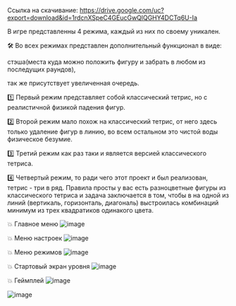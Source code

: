Ссылка на скачивание:
https://drive.google.com/uc?export=download&id=1rdcnXSpeC4GEucGwQlQGHY4DCTq6U-Ia

В игре представленны 4 режима, каждый из них по своему уникален.

🛠 Во всех режимах представлен дополнительный функционал в виде: 

стэша(места куда можно положить фигуру и забрать в любом из последущих раундов),

так же присутствует увеличенная очередь.

1️⃣ Первый режим представляет собой классический тетрис, но с реалистичной физикой падения фигур.

2️⃣ Второй режим мало похож на классический тетрис, от него здесь только удаление фигур в линию, во всем остальном это чистой воды физическое безумие.

3️⃣ Третий режим как раз таки и является версией классического тетриса.

4️⃣ Четвертый режим, то ради чего этот проект и был реализован, тетрис - три в ряд. Правила просты у вас есть разноцветные фигуры из классического тетриса и задача заключается в том, чтобы в на одной из линий (вертикаль, горизонталь, диагональ) выстроилась комбинаций минимум из трех квадратиков одинакого цвета.

💥 Главное меню
![image](https://user-images.githubusercontent.com/88888852/189525700-206b23f3-b491-427e-9f58-c50e514b1c2a.png)

💥 Меню настроек
![image](https://user-images.githubusercontent.com/88888852/189525733-94fe4eb9-5d6b-4795-8535-188f0fe6bce4.png)

💥 Меню режимов
![image](https://user-images.githubusercontent.com/88888852/189525754-83c3d7cc-6219-4fb0-86b5-2ce4e742abe7.png)

💥 Стартовый экран уровня
![image](https://user-images.githubusercontent.com/88888852/189525776-f61fca61-2a03-4660-86cf-5c730e0b1fdd.png)

💥 Геймплей
![image](https://user-images.githubusercontent.com/88888852/189525806-baf1735f-c131-4e93-bd72-48b5940780ea.png)

![image](https://user-images.githubusercontent.com/88888852/189528542-6d76f92a-7747-464a-9ba5-94e98ca16773.png)
